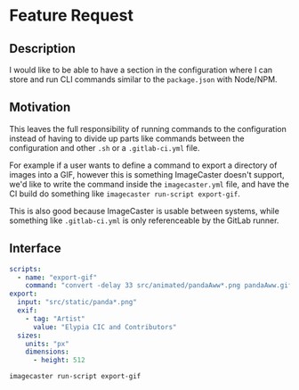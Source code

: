 # Feature Request
<!--
  This is for requesting new features, or improvements/additions
  to existing features.

  This is pre-filled with example values, feel free to
  remove them before populating the template.
  
  If you feel a heading is irrelevant, just remove it.
-->

## Description
<!-- 
  Explain what this is about, try to use full sentences, and make your point clear.
-->
I would like to be able to have a section in the configuration where I can store
and run CLI commands similar to the `package.json` with Node/NPM.

## Motivation
<!--
  Why is this a feature that should be implemented in ImageCaster?
-->
This leaves the full responsibility of running commands to the configuration
instead of having to divide up parts like commands between the configuration
and other `.sh` or a `.gitlab-ci.yml` file.

For example if a user wants to define a command to export a directory of images
into a GIF, however this is something ImageCaster doesn't support, we'd like to
write the command inside the `imagecaster.yml` file, and have the CI build do something
like `imagecaster run-script export-gif`.

This is also good because ImageCaster is usable between systems, while something like
`.gitlab-ci.yml` is only referenceable by the GitLab runner.

## Interface
<!--
  In some cases you may wish to propose an interface
  to help describe how you'd want to use this, or for others to discuss
  and improve ahead of time before final implementation.
-->
```yml
scripts:
  - name: "export-gif"
    command: "convert -delay 33 src/animated/pandaAww*.png pandaAww.gif"
export:
  input: "src/static/panda*.png"
  exif:
    - tag: "Artist"
      value: "Elypia CIC and Contributors"
  sizes:
    units: "px"
    dimensions:
      - height: 512
```

```
imagecaster run-script export-gif
```
